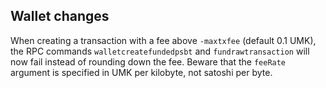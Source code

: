 Wallet changes
--------------
When creating a transaction with a fee above `-maxtxfee` (default 0.1 UMK),
the RPC commands `walletcreatefundedpsbt` and  `fundrawtransaction` will now fail
instead of rounding down the fee. Beware that the `feeRate` argument is specified
in UMK per kilobyte, not satoshi per byte.
